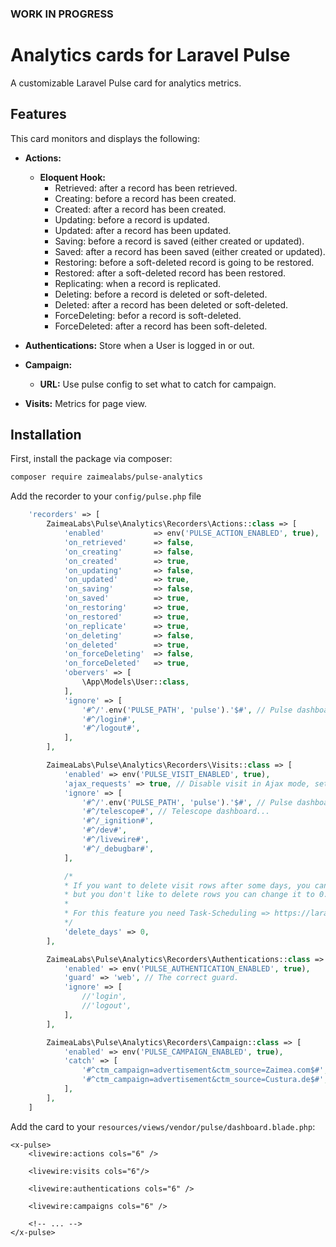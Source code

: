### WORK IN PROGRESS ###

# Analytics cards for Laravel Pulse
A customizable Laravel Pulse card for analytics metrics.

## Features

This card monitors and displays the following:

- **Actions:**
  - **Eloquent Hook:** 
      - Retrieved: after a record has been retrieved.
      - Creating: before a record has been created.
      - Created: after a record has been created.
      - Updating: before a record is updated.
      - Updated: after a record has been updated.
      - Saving: before a record is saved (either created or updated).
      - Saved: after a record has been saved (either created or updated).
      - Restoring: before a soft-deleted record is going to be restored.
      - Restored: after a soft-deleted record has been restored.
      - Replicating: when a record is replicated.
      - Deleting: before a record is deleted or soft-deleted.
      - Deleted: after a record has been deleted or soft-deleted.
      - ForceDeleting: befor a record is soft-deleted.
      - ForceDeleted: after a record has been soft-deleted.

- **Authentications:** Store when a User is logged in or out.

- **Campaign:**
  - **URL:** Use pulse config to set what to catch for campaign.

- **Visits:** Metrics for page view.


## Installation

First, install the package via composer:

```sh
composer require zaimealabs/pulse-analytics
```

Add the recorder to your `config/pulse.php` file
```php
    'recorders' => [
        ZaimeaLabs\Pulse\Analytics\Recorders\Actions::class => [
            'enabled'           => env('PULSE_ACTION_ENABLED', true),
            'on_retrieved'      => false,
            'on_creating'       => false,
            'on_created'        => true,
            'on_updating'       => false,
            'on_updated'        => true,
            'on_saving'         => false,
            'on_saved'          => true,
            'on_restoring'      => true,
            'on_restored'       => true,
            'on_replicate'      => true,
            'on_deleting'       => false,
            'on_deleted'        => true,
            'on_forceDeleting'  => false,
            'on_forceDeleted'   => true,
            'obervers' => [
                \App\Models\User::class,
            ],
            'ignore' => [
                '#^/'.env('PULSE_PATH', 'pulse').'$#', // Pulse dashboard...
                '#^/login#',
                '#^/logout#',
            ],
        ],

        ZaimeaLabs\Pulse\Analytics\Recorders\Visits::class => [
            'enabled' => env('PULSE_VISIT_ENABLED', true),
            'ajax_requests' => true, // Disable visit in Ajax mode, set it to false.
            'ignore' => [
                '#^/'.env('PULSE_PATH', 'pulse').'$#', // Pulse dashboard...
                '#^/telescope#', // Telescope dashboard...
                '#^/_ignition#',
                '#^/dev#',
                '#^/livewire#',
                '#^/_debugbar#',
            ],

            /*
            * If you want to delete visit rows after some days, you can change this to 360 for example,
            * but you don't like to delete rows you can change it to 0.
            *
            * For this feature you need Task-Scheduling => https://laravel.com/docs/11.x/scheduling
            */
            'delete_days' => 0,
        ],

        ZaimeaLabs\Pulse\Analytics\Recorders\Authentications::class => [
            'enabled' => env('PULSE_AUTHENTICATION_ENABLED', true),
            'guard' => 'web', // The correct guard.
            'ignore' => [
                //'login',
                //'logout',
            ],
        ],

        ZaimeaLabs\Pulse\Analytics\Recorders\Campaign::class => [
            'enabled' => env('PULSE_CAMPAIGN_ENABLED', true),
            'catch' => [
                '#^ctm_campaign=advertisement&ctm_source=Zaimea.com$#',
                '#^ctm_campaign=advertisement&ctm_source=Custura.de$#',
            ],
        ],
    ]
```

Add the card to your `resources/views/vendor/pulse/dashboard.blade.php`:

```blade
<x-pulse>
    <livewire:actions cols="6" />

    <livewire:visits cols="6"/>

    <livewire:authentications cols="6" />

    <livewire:campaigns cols="6" />

    <!-- ... -->
</x-pulse>
```

